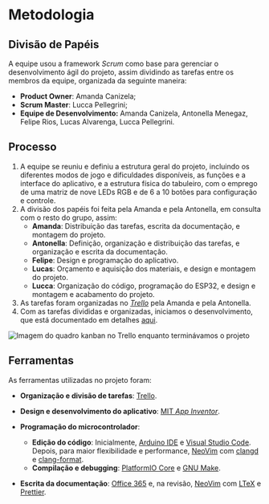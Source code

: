 # Metodologia

## Divisão de Papéis

A equipe usou a framework _Scrum_ como base para gerenciar o desenvolvimento
ágil do projeto, assim dividindo as tarefas entre os membros da equipe,
organizada da seguinte maneira:

- **Product Owner**: Amanda Canizela;
- **Scrum Master**: Lucca Pellegrini;
- **Equipe de Desenvolvimento:** Amanda Canizela, Antonella Menegaz, Felipe
  Rios, Lucas Alvarenga, Lucca Pellegrini.

## Processo

1. A equipe se reuniu e definiu a estrutura geral do projeto, incluindo os
   diferentes modos de jogo e dificuldades disponíveis, as funções e a interface
   do aplicativo, e a estrutura física do tabuleiro, com o emprego de uma matriz
   de nove LEDs RGB e de 6 a 10 botões para configuração e controle.
2. A divisão dos papéis foi feita pela Amanda e pela Antonella, em consulta com
   o resto do grupo, assim:
   - **Amanda**: Distribuição das tarefas, escrita da documentação, e montagem
     do projeto.
   - **Antonella**: Definição, organização e distribuição das tarefas, e
     organização e escrita da documentação.
   - **Felipe**: Design e programação do aplicativo.
   - **Lucas**: Orçamento e aquisição dos materiais, e design e montagem do
     projeto.
   - **Lucca**: Organização do código, programação do ESP32, e design e montagem
     e acabamento do projeto.
3. As tarefas foram organizadas no [_Trello_](https://trello.com/pt-BR) pela
   Amanda e pela Antonella.
4. Com as tarefas divididas e organizadas, iniciamos o desenvolvimento, que está
   documentado em detalhes [aqui](03-Desenvolvimento.md).

![Imagem do quadro kanban no Trello enquanto terminávamos o
  projeto](Figuras/kanban.jpeg)

## Ferramentas

As ferramentas utilizadas no projeto foram:

- **Organização e divisão de tarefas**: [Trello](https://trello.com/pt-BR).
- **Design e desenvolvimento do aplicativo**:
  [MIT _App Inventor_](https://appinventor.mit.edu/).
- **Programação do microcontrolador**:

  - **Edição do código**: Inicialmente,
    [Arduino IDE](https://docs.arduino.cc/software/ide/) e
    [Visual Studio Code](https://code.visualstudio.com/). Depois, para maior
    flexibilidade e performance, [NeoVim](https://neovim.io/) com
    [clangd](https://clangd.llvm.org/features) e
    [clang-format](https://clang.llvm.org/docs/ClangFormat.html).
  - **Compilação e debugging**:
    [PlatformIO Core](https://docs.platformio.org/en/latest/core/) e
    [GNU Make](https://www.gnu.org/software/make/).

- **Escrita da documentação**: [Office 365](https://www.office.com/) e, na
  revisão, [NeoVim](https://neovim.io/) com
  [LTeX](https://valentjn.github.io/ltex/) e [Prettier](https://prettier.io/).